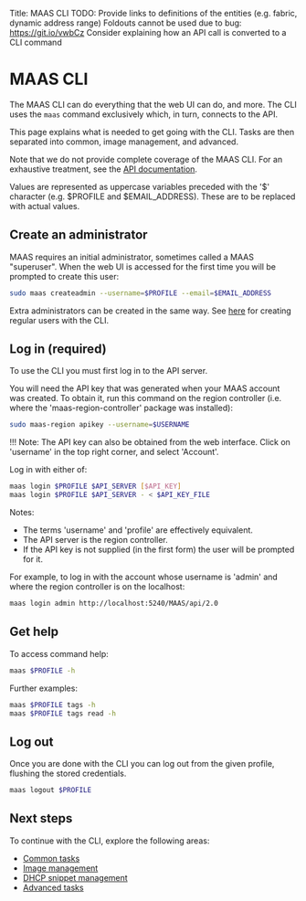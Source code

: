 Title: MAAS CLI
TODO:  Provide links to definitions of the entities (e.g. fabric, dynamic address range)
       Foldouts cannot be used due to bug: https://git.io/vwbCz
       Consider explaining how an API call is converted to a CLI command


# MAAS CLI

The MAAS CLI can do everything that the web UI can do, and more. The CLI uses
the `maas` command exclusively which, in turn, connects to the API.

This page explains what is needed to get going with the CLI. Tasks are then
separated into common, image management, and advanced.

Note that we do not provide complete coverage of the MAAS CLI. For an
exhaustive treatment, see the
[API documentation](http://maas.ubuntu.com/docs2.0/index.html#api-cli-documentation).

Values are represented as uppercase variables preceded with the '$' character
(e.g. $PROFILE and $EMAIL_ADDRESS). These are to be replaced with actual
values.


## Create an administrator

MAAS requires an initial administrator, sometimes called a MAAS "superuser".
When the web UI is accessed for the first time you will be prompted to create
this user:

```bash
sudo maas createadmin --username=$PROFILE --email=$EMAIL_ADDRESS
```

Extra administrators can be created in the same way. See
[here](manage-cli-common.md#create-a-regular-user) for creating regular
users with the CLI.


## Log in (required)

To use the CLI you must first log in to the API server.

You will need the API key that was generated when your MAAS account was
created. To obtain it, run this command on the region controller (i.e. where
the 'maas-region-controller' package was installed):

```bash
sudo maas-region apikey --username=$USERNAME
```

!!! Note: The API key can also be obtained from the web interface. Click on
'username' in the top right corner, and select 'Account'.

Log in with either of:

```bash
maas login $PROFILE $API_SERVER [$API_KEY]
maas login $PROFILE $API_SERVER - < $API_KEY_FILE
```

Notes:

- The terms 'username' and 'profile' are effectively equivalent.
- The API server is the region controller.
- If the API key is not supplied (in the first form) the user will be prompted for it.

For example, to log in with the account whose username is 'admin' and where
the region controller is on the localhost:

```bash
maas login admin http://localhost:5240/MAAS/api/2.0
```


## Get help

To access command help:

```bash
maas $PROFILE -h
```

Further examples:

```bash
maas $PROFILE tags -h
maas $PROFILE tags read -h
```


## Log out

Once you are done with the CLI you can log out from the given profile, flushing
the stored credentials.

```bash
maas logout $PROFILE
```


## Next steps

To continue with the CLI, explore the following areas:

- [Common tasks](manage-cli-common.md)
- [Image management](manage-cli-images.md)
- [DHCP snippet management](manage-cli-dhcp-snippets.md)
- [Advanced tasks](manage-cli-advanced.md)
